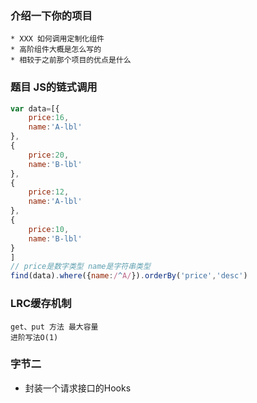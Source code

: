 ### 介绍一下你的项目

    * XXX 如何调用定制化组件
    * 高阶组件大概是怎么写的
    * 相较于之前那个项目的优点是什么



### 题目 JS的链式调用
```js
var data=[{
    price:16,
    name:'A-lbl'
},
{
    price:20,
    name:'B-lbl'
},
{
    price:12,
    name:'A-lbl'
},
{
    price:10,
    name:'B-lbl'
}
]
// price是数字类型 name是字符串类型
find(data).where({name:/^A/}).orderBy('price','desc')
```

### LRC缓存机制
```
get、put 方法 最大容量 
进阶写法O(1)
```


### 字节二
* 封装一个请求接口的Hooks
```
```